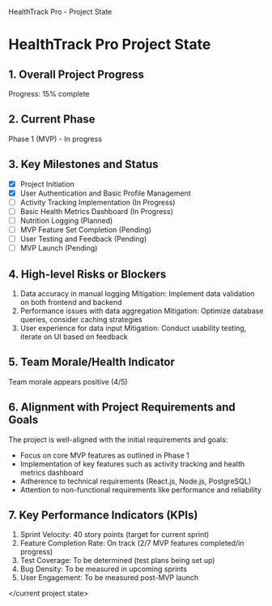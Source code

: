 HealthTrack Pro - Project State

<current project state>

# HealthTrack Pro Project State

## 1. Overall Project Progress
Progress: 15% complete

## 2. Current Phase
Phase 1 (MVP) - In progress

## 3. Key Milestones and Status
- [x] Project Initiation
- [x] User Authentication and Basic Profile Management
- [ ] Activity Tracking Implementation (In Progress)
- [ ] Basic Health Metrics Dashboard (In Progress)
- [ ] Nutrition Logging (Planned)
- [ ] MVP Feature Set Completion (Pending)
- [ ] User Testing and Feedback (Pending)
- [ ] MVP Launch (Pending)

## 4. High-level Risks or Blockers
1. Data accuracy in manual logging
   Mitigation: Implement data validation on both frontend and backend
2. Performance issues with data aggregation
   Mitigation: Optimize database queries, consider caching strategies
3. User experience for data input
   Mitigation: Conduct usability testing, iterate on UI based on feedback

## 5. Team Morale/Health Indicator
Team morale appears positive (4/5)

## 6. Alignment with Project Requirements and Goals
The project is well-aligned with the initial requirements and goals:
- Focus on core MVP features as outlined in Phase 1
- Implementation of key features such as activity tracking and health metrics dashboard
- Adherence to technical requirements (React.js, Node.js, PostgreSQL)
- Attention to non-functional requirements like performance and reliability

## 7. Key Performance Indicators (KPIs)
1. Sprint Velocity: 40 story points (target for current sprint)
2. Feature Completion Rate: On track (2/7 MVP features completed/in progress)
3. Test Coverage: To be determined (test plans being set up)
4. Bug Density: To be measured in upcoming sprints
5. User Engagement: To be measured post-MVP launch

</current project state>